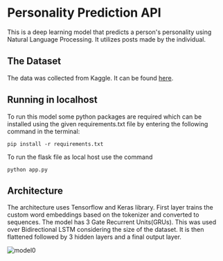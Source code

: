 # Personality Prediction API

This is a deep learning model that predicts a person's personality using Natural Language Processing.
It utilizes posts made by the individual.

## The Dataset

The data was collected from Kaggle. It can be found [here](https://www.kaggle.com/datasnaek/mbti-type).

## Running in localhost

To run this model some python packages are required which can be installed using the given requirements.txt file by entering the following command in the terminal:

```
pip install -r requirements.txt
```

To run the flask file as local host use the command
```
python app.py
```

## Architecture

The architecture uses Tensorflow and Keras library.
First layer trains the custom word embeddings based on the tokenizer and converted to sequences.
The model has 3 Gate Recurrent Units(GRUs). This was used over Bidirectional LSTM considering the size of the dataset.
It is then flattened followed by 3 hidden layers and a final output layer.

![model0](https://user-images.githubusercontent.com/47575172/115267890-524df700-a157-11eb-955e-42ab985bf5e1.png)

